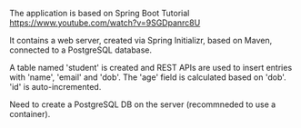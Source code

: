 The application is based on Spring Boot Tutorial https://www.youtube.com/watch?v=9SGDpanrc8U

It contains a web server, created via Spring Initializr, based on Maven, connected to a PostgreSQL database.

A table named 'student' is created and REST APIs are used to insert entries with 'name', 'email' and 'dob'. The 'age' field is calculated based on 'dob'. 'id' is auto-incremented.

Need to create a PostgreSQL DB on the server (recommneded to use a container).
